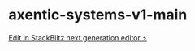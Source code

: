 # axentic-systems-v1-main

[Edit in StackBlitz next generation editor ⚡️](https://stackblitz.com/~/github.com/ovabo/axentic-systems-v1-main)